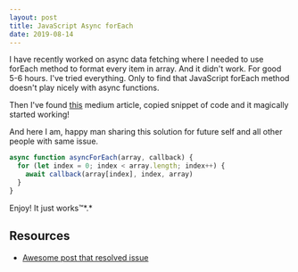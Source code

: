 ```yaml
---
layout: post
title: JavaScript Async forEach
date: 2019-08-14
---
```


I have recently worked on async data fetching where I needed to use forEach method to format every item in array. And it didn't work. For good 5-6 hours. I've tried everything. Only to find that JavaScript forEach method doesn't play nicely with async functions.

Then I've found [this](https://codeburst.io/javascript-async-await-with-foreach-b6ba62bbf404) medium article, copied snippet of code and it magically started working!

And here I am, happy man sharing this solution for future self and all other people with same issue.

```js
async function asyncForEach(array, callback) {
  for (let index = 0; index < array.length; index++) {
    await callback(array[index], index, array)
  }
}
```

Enjoy! It just works™️*.*

## Resources

- [Awesome post that resolved issue](https://codeburst.io/javascript-async-await-with-foreach-b6ba62bbf404)
